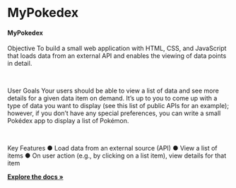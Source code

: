 <!-- PROJECT LOGO -->
<br />
<p style="text-align: left;">
<p align="left">


  <h1 style="text-align: left;">MyPokedex</h1>
  <h4 align="left">MyPokedex</h4>

<p style="text-align: left;">
<p align="left">
Objective
To build a small web application with HTML, CSS, and JavaScript that loads
data from an external API and enables the viewing of data points in detail.
</p>
<br />
<p>
User Goals
Your users should be able to view a list of data and see more details for a given data item on demand.
It’s up to you to come up with a type of data you want to display (see this list of public APIs for an
example); however, if you don’t have any special preferences, you can write a small Pokédex app to
display a list of Pokémon.
</p>
<br />
<p>
Key Features
● Load data from an external source (API)
● View a list of items
● On user action (e.g., by clicking on a list item), view details for that item</p>
    <a href="https://github.com/TerryL1971/MyPokedex-js-app"><strong>Explore the docs »</strong></a>
